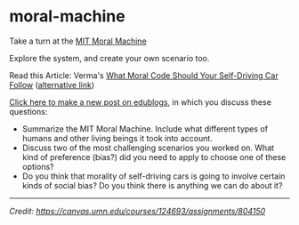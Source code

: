 # moral-machine

Take a turn at the [MIT Moral Machine](http://moralmachine.mit.edu/)

Explore the system, and create your own scenario too.

Read this Article: Verma's [What Moral Code Should Your Self-Driving Car Follow](https://www.delltechnologies.com/en-us/perspectives/what-moral-code-should-your-self-driving-car-follow) ([alternative link](https://docs.google.com/document/d/1gR4CHlQTsHBSQebeQvJRzrOrwmiAgQ6KcQPJ5znNLXQ/edit?usp=sharing))
 
[Click here to make a new post on edublogs](https://wcssketchbook.edublogs.org/wp-admin/post-new.php), in which you discuss these questions:

- Summarize the MIT Moral Machine. Include what different types of humans and other living beings it took into account.
- Discuss two of the most challenging scenarios you worked on. What kind of preference (bias?) did you need to apply to choose one of these options?
- Do you think that morality of self-driving cars is going to involve certain kinds of social bias?  Do you think there is anything we can do about it?

***
_Credit: https://canvas.umn.edu/courses/124693/assignments/804150_
